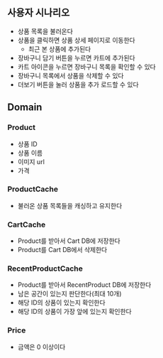 ## 사용자 시나리오

- 상품 목록을 불러온다
- 상품을 클릭하면 상품 상세 페이지로 이동한다
    - 최근 본 상품에 추가된다
- 장바구니 담기 버튼을 누르면 카트에 추가된다
- 카트 아이콘을 누르면 장바구니 목록을 확인할 수 있다
- 장바구니 목록에서 상품을 삭제할 수 있다
- 더보기 버튼을 눌러 상품을 추가 로드할 수 있다

## Domain

### Product

- 상품 ID
- 상품 이름
- 이미지 url
- 가격

### ProductCache

- 불러온 상품 목록들을 캐싱하고 유지한다



### CartCache

- Product를 받아서 Cart DB에 저장한다
- Product를 Cart DB에서 삭제한다

### RecentProductCache

- Product를 받아서 RecentProduct DB에 저장한다
- 남은 공간이 있는지 판단한다(최대 10개)
- 해당 ID의 상품이 있는지 확인한다
- 해당 ID의 상품이 가장 앞에 있는지 확인한다

### Price

- 금액은 0 이상이다
